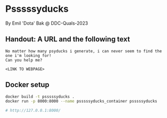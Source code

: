 # Psssssyducks
By Emil 'Dota' Bak @ DDC-Quals-2023

## Handout: A URL and the following text
```
No matter how many psyducks i generate, i can never seem to find the one i'm looking for!
Can you help me?

<LINK TO WEBPAGE>
```

## Docker setup
```bash
docker build -t psssssyducks .
docker run -p 8000:8000 --name psssssyducks_container psssssyducks

# http://127.0.0.1:8000/
```
